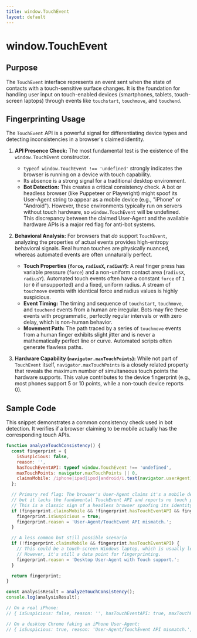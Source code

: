 ```yaml
---
title: window.TouchEvent
layout: default
---
```

# window.TouchEvent
## Purpose
The `TouchEvent` interface represents an event sent when the state of contacts with a touch-sensitive surface changes. It is the foundation for handling user input on touch-enabled devices (smartphones, tablets, touch-screen laptops) through events like `touchstart`, `touchmove`, and `touchend`.

## Fingerprinting Usage
The `TouchEvent` API is a powerful signal for differentiating device types and detecting inconsistencies in a browser's claimed identity.

1.  **API Presence Check:** The most fundamental test is the existence of the `window.TouchEvent` constructor.
    *   `typeof window.TouchEvent !== 'undefined'` strongly indicates the browser is running on a device with touch capability.
    *   Its absence is a strong signal for a traditional desktop environment.
    *   **Bot Detection:** This creates a critical consistency check. A bot or headless browser (like Puppeteer or Playwright) might spoof its User-Agent string to appear as a mobile device (e.g., "iPhone" or "Android"). However, these environments typically run on servers without touch hardware, so `window.TouchEvent` will be undefined. This discrepancy between the claimed User-Agent and the available hardware APIs is a major red flag for anti-bot systems.

2.  **Behavioral Analysis:** For browsers that *do* support `TouchEvent`, analyzing the properties of actual events provides high-entropy behavioral signals. Real human touches are physically nuanced, whereas automated events are often unnaturally perfect.
    *   **Touch Properties (`force`, `radiusX`, `radiusY`):** A real finger press has variable pressure (`force`) and a non-uniform contact area (`radiusX`, `radiusY`). Automated touch events often have a constant `force` of `1` (or `0` if unsupported) and a fixed, uniform radius. A stream of `touchmove` events with identical force and radius values is highly suspicious.
    *   **Event Timing:** The timing and sequence of `touchstart`, `touchmove`, and `touchend` events from a human are irregular. Bots may fire these events with programmatic, perfectly regular intervals or with zero delay, which is non-human behavior.
    *   **Movement Path:** The path traced by a series of `touchmove` events from a human finger exhibits slight jitter and is never a mathematically perfect line or curve. Automated scripts often generate flawless paths.

3.  **Hardware Capability (`navigator.maxTouchPoints`):** While not part of `TouchEvent` itself, `navigator.maxTouchPoints` is a closely related property that reveals the maximum number of simultaneous touch points the hardware supports. This value contributes to the device fingerprint (e.g., most phones support 5 or 10 points, while a non-touch device reports 0).

## Sample Code
This snippet demonstrates a common consistency check used in bot detection. It verifies if a browser claiming to be mobile actually has the corresponding touch APIs.

```javascript
function analyzeTouchConsistency() {
  const fingerprint = {
    isSuspicious: false,
    reason: '',
    hasTouchEventAPI: typeof window.TouchEvent !== 'undefined',
    maxTouchPoints: navigator.maxTouchPoints || 0,
    claimsMobile: /iphone|ipad|ipod|android/i.test(navigator.userAgent)
  };

  // Primary red flag: The browser's User-Agent claims it's a mobile device,
  // but it lacks the fundamental TouchEvent API and reports no touch points.
  // This is a classic sign of a headless browser spoofing its identity.
  if (fingerprint.claimsMobile && !fingerprint.hasTouchEventAPI && fingerprint.maxTouchPoints === 0) {
    fingerprint.isSuspicious = true;
    fingerprint.reason = 'User-Agent/TouchEvent API mismatch.';
  }

  // A less common but still possible scenario
  if (!fingerprint.claimsMobile && fingerprint.hasTouchEventAPI) {
    // This could be a touch-screen Windows laptop, which is usually legitimate.
    // However, it's still a data point for fingerprinting.
    fingerprint.reason = 'Desktop User-Agent with Touch support.';
  }

  return fingerprint;
}

const analysisResult = analyzeTouchConsistency();
console.log(analysisResult);

// On a real iPhone:
// { isSuspicious: false, reason: '', hasTouchEventAPI: true, maxTouchPoints: 5, claimsMobile: true }

// On a desktop Chrome faking an iPhone User-Agent:
// { isSuspicious: true, reason: 'User-Agent/TouchEvent API mismatch.', hasTouchEventAPI: false, maxTouchPoints: 0, claimsMobile: true }
```